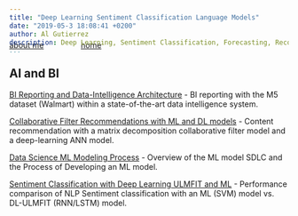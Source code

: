 ```yaml
---
title: "Deep Learning Sentiment Classification Language Models"
date: "2019-05-3 18:08:41 +0200"
author: Al Gutierrez
description: Deep Learning, Sentiment Classification, Forecasting, Recommendations
...
```


<span style="display:block; color:blue; margin-top:-40px;"> </span>
[about me](../../about.md)  &nbsp;   &nbsp;  &nbsp;  &nbsp;   &nbsp;   &nbsp;  &nbsp;  &nbsp; [home](../../index.md)

## AI and BI

[BI Reporting and Data-Intelligence Architecture](20220205_salesbi_and_architecture.md) - BI reporting with the M5 dataset (Walmart) within a state-of-the-art data intelligence system.

[Collaborative Filter Recommendations with ML and DL models](20191108-CollaborativeFiltering.md) - Content recommendation with a matrix decomposition collaborative filter model and a deep-learning ANN model. 

[Data Science ML Modeling Process](20201019DataScienceModelingProcess.md) - Overview of the ML model SDLC and the Process of Developing an ML model.

[Sentiment Classification with Deep Learning ULMFIT and ML](2019-5-3-NLPSentimentMLDL.md) - Performance comparison of NLP Sentiment classification with an ML (SVM) model vs. DL-ULMFIT (RNN/LSTM) model.
